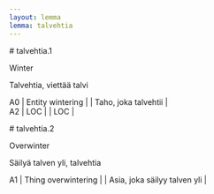 ```yaml
---
layout: lemma
lemma: talvehtia
---
```


<div class="sense">
# <span class="sensename">talvehtia.1</span>

<span class="description">Winter</span>

<span class="description">Talvehtia, viettää talvi</span>

A0 | Entity wintering |   | Taho, joka talvehtii |  
A2 | LOC |   | LOC |  

</div>

<div class="sense">
# <span class="sensename">talvehtia.2</span>

<span class="description">Overwinter</span>

<span class="description">Säilyä talven yli, talvehtia</span>

A1 | Thing overwintering |   | Asia, joka säilyy talven yli |  

</div>

